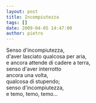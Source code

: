 ```yaml
---
layout: post
title: Incompiutezza
tags: []
date: 2009-04-05 14:47:00
author: pietro
---
```

Senso d'incompiutezza,<br/>d'aver lasciato qualcosa per aria,<br/>e ancora attende di cadere a terra,<br/>senso d'aver interrotto<br/>ancora una volta,<br/>qualcosa di stupendo;<br/>senso d'incompiutezza,<br/>e temo, temo, temo...

